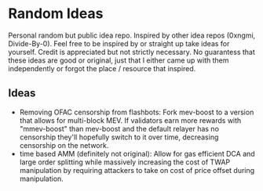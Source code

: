 # Random Ideas
Personal random but public idea repo. Inspired by other idea repos (0xngmi,
Divide-By-0). Feel free to be inspired by or straight up take ideas for
yourself. Credit is appreciated but not strictly necessary. No guarantess that
these ideas are good or original, just that I either came up with them
independently or forgot the place / resource that inspired.

## Ideas
- Removing OFAC censorship from flashbots: Fork mev-boost to a version that
  allows for multi-block MEV. If validators earn more rewards with "mmev-boost" than mev-boost 
  and the default relayer has no censorship they'll hopefully switch to it over time, decreasing censorship on the network.
- time based AMM (definitely not original): Allow for gas efficient DCA and
  large order splitting while massively increasing the cost of TWAP manipulation
  by requiring attackers to take on cost of price offset during manipulation.
